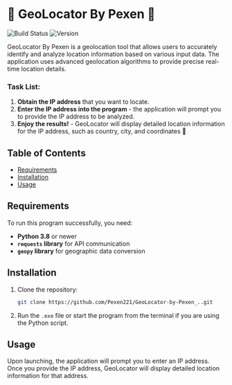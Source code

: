 # 💎 GeoLocator By Pexen 💎
![Build Status](https://img.shields.io/badge/build-passing-brightgreen) ![Version](https://img.shields.io/badge/version-1.12.0-blue)

GeoLocator By Pexen is a geolocation tool that allows users to accurately identify and analyze location information based on various input data. The application uses advanced geolocation algorithms to provide precise real-time location details.

### Task List:
1. **Obtain the IP address** that you want to locate.
2. **Enter the IP address into the program** - the application will prompt you to provide the IP address to be analyzed.
3. **Enjoy the results!** - GeoLocator will display detailed location information for the IP address, such as country, city, and coordinates 🎉

## Table of Contents
- [Requirements](#requirements)
- [Installation](#installation)
- [Usage](#usage)

## Requirements
To run this program successfully, you need:
- **Python 3.8** or newer
- **`requests` library** for API communication
- **`geopy` library** for geographic data conversion

## Installation
1. Clone the repository:
    ```bash
    git clone https://github.com/Pexen221/GeoLocator-by-Pexen_..git
    ```
2. Run the `.exe` file or start the program from the terminal if you are using the Python script.

## Usage
Upon launching, the application will prompt you to enter an IP address. Once you provide the IP address, GeoLocator will display detailed location information for that address.
